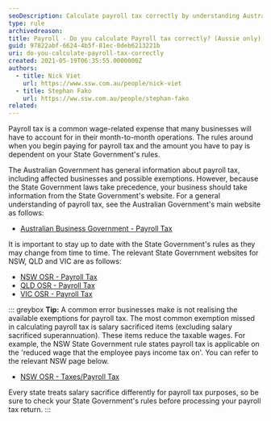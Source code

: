 ```yaml
---
seoDescription: Calculate payroll tax correctly by understanding Australian government rules and state-specific exemptions, avoiding common errors and staying up to date with changes.
type: rule
archivedreason:
title: Payroll - Do you calculate Payroll tax correctly? (Aussie only)
guid: 97822abf-6624-4b5f-81ec-0deb6213221b
uri: do-you-calculate-payroll-tax-correctly
created: 2021-05-19T06:35:55.0000000Z
authors:
  - title: Nick Viet
    url: https://www.ssw.com.au/people/nick-viet
  - title: Stephan Fako
    url: https://ww.ssw.com.au/people/stephan-fako
related:
---
```


Payroll tax is a common wage-related expense that many businesses will have to account for in their month-to-month operations.
The rules around when you begin paying for payroll tax and the amount you have to pay is dependent on your State Government's rules.

<!--endintro-->

The Australian Government has general information about payroll tax, including affected businesses and possible exemptions. However, because the State Government laws take precedence, your business should take information from the State Government's website. For a general understanding of payroll tax, see the Australian Government's main website as follows:

- [Australian Business Government - Payroll Tax](https://business.gov.au/finance/tax/payroll-tax)

It is important to stay up to date with the State Government's rules as they may change from time to time. The relevant State Government websites for NSW, QLD and VIC are as follows:

- [NSW OSR - Payroll Tax](https://www.revenue.nsw.gov.au/help-centre/online-services/sections/payroll-tax)
- [QLD OSR - Payroll Tax](https://www.business.qld.gov.au/running-business/employing/payroll-tax)
- [VIC OSR - Payroll Tax](https://www.sro.vic.gov.au/payroll-tax)

::: greybox
**Tip:** A common error businesses make is not realising the available exemptions for payroll tax. The most common exemption missed in calculating payroll tax is salary sacrificed items (excluding salary sacrificed superannuation). These items reduce the taxable wages. For example, the NSW State Government rule states payroll tax is applicable on the 'reduced wage that the employee pays income tax on'. You can refer to the relevant NSW page below.

- [NSW OSR - Taxes/Payroll Tax](https://www.revenue.nsw.gov.au/taxes-duties-levies-royalties/payroll-tax/help-getting-it-right/common-errors)

Every state treats salary sacrifice differently for payroll tax purposes, so be sure to check your State Government's rules before processing your payroll tax return.
:::

